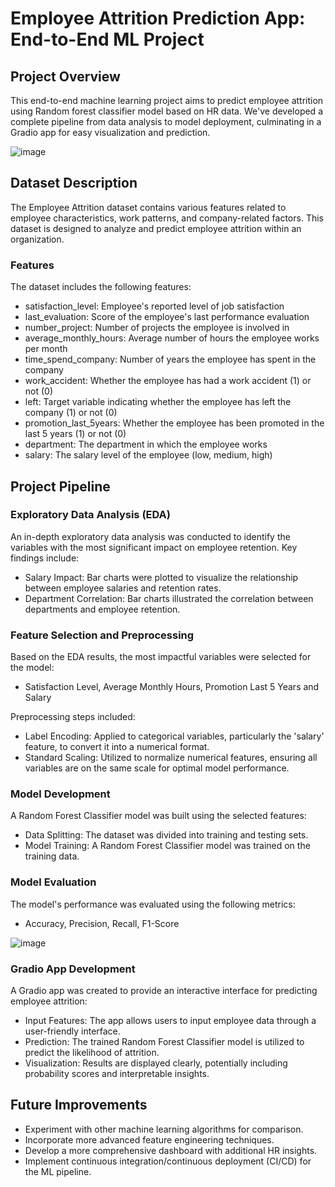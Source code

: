 # Employee Attrition Prediction App: End-to-End ML Project

## Project Overview
This end-to-end machine learning project aims to predict employee attrition using Random forest classifier model based on HR data. We've developed a complete pipeline from data analysis to model deployment, culminating in a Gradio app for easy visualization and prediction.

![image](https://github.com/user-attachments/assets/50211152-5022-4984-9a42-721f52117297)

## Dataset Description
The Employee Attrition dataset contains various features related to employee characteristics, work patterns, and company-related factors. This dataset is designed to analyze and predict employee attrition within an organization.

### Features
The dataset includes the following features:

- satisfaction_level: Employee's reported level of job satisfaction
- last_evaluation: Score of the employee's last performance evaluation
- number_project: Number of projects the employee is involved in
- average_monthly_hours: Average number of hours the employee works per month
- time_spend_company: Number of years the employee has spent in the company
- work_accident: Whether the employee has had a work accident (1) or not (0)
- left: Target variable indicating whether the employee has left the company (1) or not (0)
- promotion_last_5years: Whether the employee has been promoted in the last 5 years (1) or not (0)
- department: The department in which the employee works
- salary: The salary level of the employee (low, medium, high)

## Project Pipeline

### Exploratory Data Analysis (EDA)
An in-depth exploratory data analysis was conducted to identify the variables with the most significant impact on employee retention. Key findings include:

- Salary Impact: Bar charts were plotted to visualize the relationship between employee salaries and retention rates.
- Department Correlation: Bar charts illustrated the correlation between departments and employee retention.

### Feature Selection and Preprocessing
Based on the EDA results, the most impactful variables were selected for the model:
- Satisfaction Level, Average Monthly Hours, Promotion Last 5 Years and Salary

Preprocessing steps included:
- Label Encoding: Applied to categorical variables, particularly the 'salary' feature, to convert it into a numerical format.
- Standard Scaling: Utilized to normalize numerical features, ensuring all variables are on the same scale for optimal model performance.

### Model Development
A Random Forest Classifier model was built using the selected features:

- Data Splitting: The dataset was divided into training and testing sets.
- Model Training: A Random Forest Classifier model was trained on the training data.

### Model Evaluation
The model's performance was evaluated using the following metrics:

- Accuracy, Precision, Recall, F1-Score

![image](https://github.com/user-attachments/assets/77262c49-ee30-443c-ac20-b562eff0366c)


### Gradio App Development
A Gradio app was created to provide an interactive interface for predicting employee attrition:

- Input Features: The app allows users to input employee data through a user-friendly interface.
- Prediction: The trained Random Forest Classifier model is utilized to predict the likelihood of attrition.
- Visualization: Results are displayed clearly, potentially including probability scores and interpretable insights.

## Future Improvements

- Experiment with other machine learning algorithms for comparison.
- Incorporate more advanced feature engineering techniques.
- Develop a more comprehensive dashboard with additional HR insights.
- Implement continuous integration/continuous deployment (CI/CD) for the ML pipeline.
